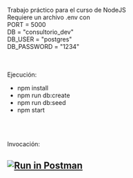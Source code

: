 Trabajo práctico para el curso de NodeJS<br/>
Requiere un archivo .env con <br/>
    PORT = 5000<br/>
    DB = "consultorio_dev"<br/>
    DB_USER = "postgres"<br/>
    DB_PASSWORD = "1234"<br/>
<br/>
<br/>

Ejecución:<br/>
- npm install<br/>
- npm run db:create<br/>
- npm run db:seed<br/>
- npm start<br/>
<br/>
<br/>

Invocación:<h2>
[![Run in Postman](https://run.pstmn.io/button.svg)](https://app.getpostman.com/run-collection/23132364-fb4dd3d8-8ad6-485d-bdee-de57ba69b27f?action=collection%2Ffork&collection-url=entityId%3D23132364-fb4dd3d8-8ad6-485d-bdee-de57ba69b27f%26entityType%3Dcollection%26workspaceId%3D94aecfd1-faa1-42d1-84f2-523812e89425#?env%5BLOCALHOST%5D=W3sia2V5IjoiVVJMIiwidmFsdWUiOiJodHRwOi8vbG9jYWxob3N0OjUwMDAvIiwiZW5hYmxlZCI6dHJ1ZSwidHlwZSI6InRleHQifV0=)
